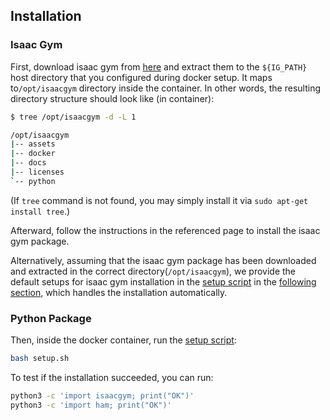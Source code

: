 ## Installation

### Isaac Gym

First, download isaac gym from [here](https://developer.nvidia.com/isaac-gym) and extract them to the `${IG_PATH}` host directory
that you configured during docker setup. It maps to`/opt/isaacgym` directory inside the container.
In other words, the resulting directory structure should look like (in container):

```bash
$ tree /opt/isaacgym -d -L 1

/opt/isaacgym
|-- assets
|-- docker
|-- docs
|-- licenses
`-- python
```

(If `tree` command is not found, you may simply install it via `sudo apt-get install tree`.)

Afterward, follow the instructions in the referenced page to install the isaac gym package.

Alternatively, assuming that the isaac gym package has been downloaded and extracted in the correct directory(`/opt/isaacgym`),
we provide the default setups for isaac gym installation in the [setup script](./setup.sh)
in the [following section](#python-package), which handles the installation automatically.

### Python Package

Then, inside the docker container, run the [setup script](./setup.sh):

```bash
bash setup.sh
```


To test if the installation succeeded, you can run:
```bash
python3 -c 'import isaacgym; print("OK")'
python3 -c 'import ham; print("OK")'
```
